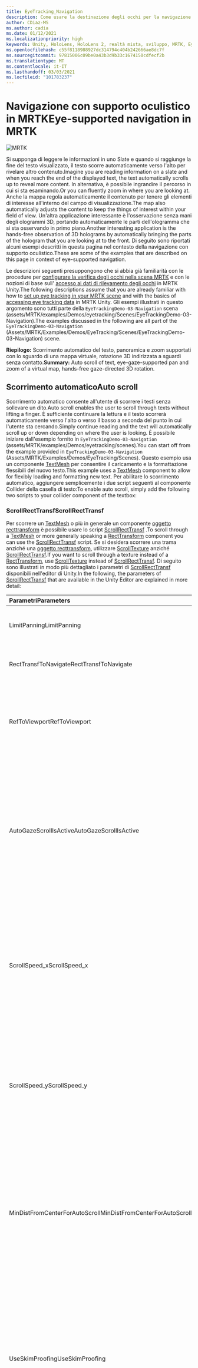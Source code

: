 ```yaml
---
title: EyeTracking_Navigation
description: Come usare la destinazione degli occhi per la navigazione in MRTK
author: CDiaz-MS
ms.author: cadia
ms.date: 01/12/2021
ms.localizationpriority: high
keywords: Unity, HoloLens, HoloLens 2, realtà mista, sviluppo, MRTK, EyeTracking,
ms.openlocfilehash: c55f8118988927dc314794c404b242666ae8dc7f
ms.sourcegitcommit: 97815006c09be0a43b3d9b33c1674150cdfecf2b
ms.translationtype: MT
ms.contentlocale: it-IT
ms.lasthandoff: 03/03/2021
ms.locfileid: "101783237"
---
```

# <a name="eye-supported-navigation-in-mrtk"></a><span data-ttu-id="f4ea3-104">Navigazione con supporto oculistico in MRTK</span><span class="sxs-lookup"><span data-stu-id="f4ea3-104">Eye-supported navigation in MRTK</span></span>

![MRTK](../images/eye-tracking/mrtk_et_navigation.png)

<span data-ttu-id="f4ea3-106">Si supponga di leggere le informazioni in uno Slate e quando si raggiunge la fine del testo visualizzato, il testo scorre automaticamente verso l'alto per rivelare altro contenuto.</span><span class="sxs-lookup"><span data-stu-id="f4ea3-106">Imagine you are reading information on a slate and when you reach the end of the displayed text, the text automatically scrolls up to reveal more content.</span></span> <span data-ttu-id="f4ea3-107">In alternativa, è possibile ingrandire il percorso in cui si sta esaminando.</span><span class="sxs-lookup"><span data-stu-id="f4ea3-107">Or you can fluently zoom in where you are looking at.</span></span> <span data-ttu-id="f4ea3-108">Anche la mappa regola automaticamente il contenuto per tenere gli elementi di interesse all'interno del campo di visualizzazione.</span><span class="sxs-lookup"><span data-stu-id="f4ea3-108">The map also automatically adjusts the content to keep the things of interest within your field of view.</span></span> <span data-ttu-id="f4ea3-109">Un'altra applicazione interessante è l'osservazione senza mani degli ologrammi 3D, portando automaticamente le parti dell'ologramma che si sta osservando in primo piano.</span><span class="sxs-lookup"><span data-stu-id="f4ea3-109">Another interesting application is the hands-free observation of 3D holograms by automatically bringing the parts of the hologram that you are looking at to the front.</span></span> <span data-ttu-id="f4ea3-110">Di seguito sono riportati alcuni esempi descritti in questa pagina nel contesto della navigazione con supporto oculistico.</span><span class="sxs-lookup"><span data-stu-id="f4ea3-110">These are some of the examples that are described on this page in context of eye-supported navigation.</span></span>

<span data-ttu-id="f4ea3-111">Le descrizioni seguenti presuppongono che si abbia già familiarità con le procedure per [configurare la verifica degli occhi nella scena MRTK](EyeTracking_BasicSetup.md) e con le nozioni di base sull' [accesso ai dati di rilevamento degli occhi](EyeTracking_TargetSelection.md) in MRTK Unity.</span><span class="sxs-lookup"><span data-stu-id="f4ea3-111">The following descriptions assume that you are already familiar with how to [set up eye tracking in your MRTK scene](EyeTracking_BasicSetup.md) and with the basics of [accessing eye tracking data](EyeTracking_TargetSelection.md) in MRTK Unity.</span></span>
<span data-ttu-id="f4ea3-112">Gli esempi illustrati in questo argomento sono tutti parte della `EyeTrackingDemo-03-Navigation` scena (assets/MRTK/examples/Demos/eyetracking/Scenes/EyeTrackingDemo-03-Navigation).</span><span class="sxs-lookup"><span data-stu-id="f4ea3-112">The examples discussed in the following are all part of the `EyeTrackingDemo-03-Navigation` (Assets/MRTK/Examples/Demos/EyeTracking/Scenes/EyeTrackingDemo-03-Navigation) scene.</span></span>

<span data-ttu-id="f4ea3-113">**Riepilogo:** Scorrimento automatico del testo, panoramica e zoom supportati con lo sguardo di una mappa virtuale, rotazione 3D indirizzata a sguardi senza contatto.</span><span class="sxs-lookup"><span data-stu-id="f4ea3-113">**Summary:** Auto scroll of text, eye-gaze-supported pan and zoom of a virtual map, hands-free gaze-directed 3D rotation.</span></span>

## <a name="auto-scroll"></a><span data-ttu-id="f4ea3-114">Scorrimento automatico</span><span class="sxs-lookup"><span data-stu-id="f4ea3-114">Auto scroll</span></span>

<span data-ttu-id="f4ea3-115">Scorrimento automatico consente all'utente di scorrere i testi senza sollevare un dito.</span><span class="sxs-lookup"><span data-stu-id="f4ea3-115">Auto scroll enables the user to scroll through texts without lifting a finger.</span></span>
<span data-ttu-id="f4ea3-116">È sufficiente continuare la lettura e il testo scorrerà automaticamente verso l'alto o verso il basso a seconda del punto in cui l'utente sta cercando.</span><span class="sxs-lookup"><span data-stu-id="f4ea3-116">Simply continue reading and the text will automatically scroll up or down depending on where the user is looking.</span></span>
<span data-ttu-id="f4ea3-117">È possibile iniziare dall'esempio fornito in `EyeTrackingDemo-03-Navigation` (assets/MRTK/examples/Demos/eyetracking/scenes).</span><span class="sxs-lookup"><span data-stu-id="f4ea3-117">You can start off from the example provided in `EyeTrackingDemo-03-Navigation` (Assets/MRTK/Examples/Demos/EyeTracking/Scenes).</span></span>
<span data-ttu-id="f4ea3-118">Questo esempio usa un componente [TextMesh](https://docs.unity3d.com/ScriptReference/TextMesh.html) per consentire il caricamento e la formattazione flessibili del nuovo testo.</span><span class="sxs-lookup"><span data-stu-id="f4ea3-118">This example uses a [TextMesh](https://docs.unity3d.com/ScriptReference/TextMesh.html) component to allow for flexibly loading and formatting new text.</span></span>
<span data-ttu-id="f4ea3-119">Per abilitare lo scorrimento automatico, aggiungere semplicemente i due script seguenti al componente Collider della casella di testo:</span><span class="sxs-lookup"><span data-stu-id="f4ea3-119">To enable auto scroll, simply add the following two scripts to your collider component of the textbox:</span></span>

### <a name="scrollrecttransf"></a><span data-ttu-id="f4ea3-120">ScrollRectTransf</span><span class="sxs-lookup"><span data-stu-id="f4ea3-120">ScrollRectTransf</span></span>

<span data-ttu-id="f4ea3-121">Per scorrere un [TextMesh](https://docs.unity3d.com/ScriptReference/TextMesh.html) o più in generale un componente [oggetto recttransform](https://docs.unity3d.com/ScriptReference/RectTransform.html) è possibile usare lo script [ScrollRectTransf](xref:Microsoft.MixedReality.Toolkit.Examples.Demos.EyeTracking.ScrollRectTransf) .</span><span class="sxs-lookup"><span data-stu-id="f4ea3-121">To scroll through a [TextMesh](https://docs.unity3d.com/ScriptReference/TextMesh.html) or more generally speaking a [RectTransform](https://docs.unity3d.com/ScriptReference/RectTransform.html) component you can use the [ScrollRectTransf](xref:Microsoft.MixedReality.Toolkit.Examples.Demos.EyeTracking.ScrollRectTransf) script.</span></span>
<span data-ttu-id="f4ea3-122">Se si desidera scorrere una trama anziché una [oggetto recttransform](https://docs.unity3d.com/ScriptReference/RectTransform.html), utilizzare [ScrollTexture](xref:Microsoft.MixedReality.Toolkit.Examples.Demos.EyeTracking.ScrollTexture) anziché [ScrollRectTransf](xref:Microsoft.MixedReality.Toolkit.Examples.Demos.EyeTracking.ScrollRectTransf).</span><span class="sxs-lookup"><span data-stu-id="f4ea3-122">If you want to scroll through a texture instead of a [RectTransform](https://docs.unity3d.com/ScriptReference/RectTransform.html), use [ScrollTexture](xref:Microsoft.MixedReality.Toolkit.Examples.Demos.EyeTracking.ScrollTexture) instead of [ScrollRectTransf](xref:Microsoft.MixedReality.Toolkit.Examples.Demos.EyeTracking.ScrollRectTransf).</span></span>
<span data-ttu-id="f4ea3-123">Di seguito sono illustrati in modo più dettagliato i parametri di [ScrollRectTransf](xref:Microsoft.MixedReality.Toolkit.Examples.Demos.EyeTracking.ScrollRectTransf) disponibili nell'editor di Unity.</span><span class="sxs-lookup"><span data-stu-id="f4ea3-123">In the following, the parameters of [ScrollRectTransf](xref:Microsoft.MixedReality.Toolkit.Examples.Demos.EyeTracking.ScrollRectTransf) that are available in the Unity Editor are explained in more detail:</span></span>

<span data-ttu-id="f4ea3-124">Parametri</span><span class="sxs-lookup"><span data-stu-id="f4ea3-124">Parameters</span></span> | <span data-ttu-id="f4ea3-125">Descrizione</span><span class="sxs-lookup"><span data-stu-id="f4ea3-125">Description</span></span>
:---- | :----
<span data-ttu-id="f4ea3-126">LimitPanning</span><span class="sxs-lookup"><span data-stu-id="f4ea3-126">LimitPanning</span></span> | <span data-ttu-id="f4ea3-127">Se abilitata, arresterà il contenuto scorrevole al limite.</span><span class="sxs-lookup"><span data-stu-id="f4ea3-127">If enabled, will stop the scrollable content at its boundary.</span></span>
<span data-ttu-id="f4ea3-128">RectTransfToNavigate</span><span class="sxs-lookup"><span data-stu-id="f4ea3-128">RectTransfToNavigate</span></span> | <span data-ttu-id="f4ea3-129">Riferimento al [oggetto recttransform](https://docs.unity3d.com/ScriptReference/RectTransform.html) di scorrimento.</span><span class="sxs-lookup"><span data-stu-id="f4ea3-129">Reference to the [RectTransform](https://docs.unity3d.com/ScriptReference/RectTransform.html) to scroll in.</span></span>
<span data-ttu-id="f4ea3-130">RefToViewport</span><span class="sxs-lookup"><span data-stu-id="f4ea3-130">RefToViewport</span></span> | <span data-ttu-id="f4ea3-131">Riferimento al [oggetto recttransform](https://docs.unity3d.com/ScriptReference/RectTransform.html) padre del contenuto scorrevole per determinare l'offset e il limite corretti.</span><span class="sxs-lookup"><span data-stu-id="f4ea3-131">Reference to the parent [RectTransform](https://docs.unity3d.com/ScriptReference/RectTransform.html) of the scrollable content to determine the correct offset and boundary.</span></span>
<span data-ttu-id="f4ea3-132">AutoGazeScrollIsActive</span><span class="sxs-lookup"><span data-stu-id="f4ea3-132">AutoGazeScrollIsActive</span></span> | <span data-ttu-id="f4ea3-133">Se abilitata, il testo scorrerà automaticamente se l'utente esamina un' *area attiva* (ad esempio, la parte superiore e inferiore del pannello di scorrimento se la velocità di scorrimento verticale non è zero).</span><span class="sxs-lookup"><span data-stu-id="f4ea3-133">If enabled, the text will automatically scroll if the user looks at an *active region* (e.g., the top and bottom part of your scroll panel if the vertical scroll speed is not zero).</span></span>
<span data-ttu-id="f4ea3-134">ScrollSpeed_x</span><span class="sxs-lookup"><span data-stu-id="f4ea3-134">ScrollSpeed_x</span></span> | <span data-ttu-id="f4ea3-135">Se il valore è impostato su un valore diverso da zero, verrà abilitato lo scorrimento orizzontale.</span><span class="sxs-lookup"><span data-stu-id="f4ea3-135">If set to a value unequal to zero, horizontal scroll will be enabled.</span></span> <span data-ttu-id="f4ea3-136">I valori negativi indicano una modifica nella direzione di scorrimento, da sinistra a destra rispetto a destra a sinistra.</span><span class="sxs-lookup"><span data-stu-id="f4ea3-136">Negative values mean a change in scroll direction: Left to right vs. right to left.</span></span>
<span data-ttu-id="f4ea3-137">ScrollSpeed_y</span><span class="sxs-lookup"><span data-stu-id="f4ea3-137">ScrollSpeed_y</span></span> | <span data-ttu-id="f4ea3-138">Se il valore è impostato su un valore diverso da zero, verrà abilitato lo scorrimento verticale.</span><span class="sxs-lookup"><span data-stu-id="f4ea3-138">If set to a value unequal to zero, vertical scroll will be enabled.</span></span> <span data-ttu-id="f4ea3-139">I valori negativi indicano una modifica nella direzione di scorrimento: fino a verso il basso e verso l'alto.</span><span class="sxs-lookup"><span data-stu-id="f4ea3-139">Negative values mean a change in scroll direction:  Up to down vs. down to up.</span></span>
<span data-ttu-id="f4ea3-140">MinDistFromCenterForAutoScroll</span><span class="sxs-lookup"><span data-stu-id="f4ea3-140">MinDistFromCenterForAutoScroll</span></span> | <span data-ttu-id="f4ea3-141">Distanza minima normalizzata in x e y dal centro della casella di hit della destinazione (0,0) per scorrere.</span><span class="sxs-lookup"><span data-stu-id="f4ea3-141">Normalized minimal distance in x and y from center of the target's hit box (0, 0) to scroll.</span></span> <span data-ttu-id="f4ea3-142">Pertanto, i valori devono essere compresi tra 0 (scorrimento sempre) e 0,5 (nessun scorrimento).</span><span class="sxs-lookup"><span data-stu-id="f4ea3-142">Thus, values must range between 0 (always scroll) and 0.5 (no scroll).</span></span>
<span data-ttu-id="f4ea3-143">UseSkimProofing</span><span class="sxs-lookup"><span data-stu-id="f4ea3-143">UseSkimProofing</span></span> | <span data-ttu-id="f4ea3-144">Se abilitata, impedisce spostamenti improvvisi di scorrimento quando si esamina rapidamente.</span><span class="sxs-lookup"><span data-stu-id="f4ea3-144">If enabled, it prevents sudden scroll movements when quickly looking around.</span></span> <span data-ttu-id="f4ea3-145">In questo modo lo scorrimento potrebbe essere meno sensibile.</span><span class="sxs-lookup"><span data-stu-id="f4ea3-145">This may make scrolling feel less responsive though.</span></span> <span data-ttu-id="f4ea3-146">Può essere ottimizzato con il valore *SkimProofUpdateSpeed* .</span><span class="sxs-lookup"><span data-stu-id="f4ea3-146">It can be tuned with the *SkimProofUpdateSpeed* value.</span></span>
<span data-ttu-id="f4ea3-147">SkimProofUpdateSpeed</span><span class="sxs-lookup"><span data-stu-id="f4ea3-147">SkimProofUpdateSpeed</span></span> | <span data-ttu-id="f4ea3-148">Più basso è il valore, più lento sarà la velocità di scorrimento dopo lo skimming.</span><span class="sxs-lookup"><span data-stu-id="f4ea3-148">The lower the value, the slower the scrolling will speed up after skimming.</span></span> <span data-ttu-id="f4ea3-149">Valore consigliato: 5.</span><span class="sxs-lookup"><span data-stu-id="f4ea3-149">Recommended value: 5.</span></span>

![Configurazione di scorrimento con supporto oculistico in Unity](../images/eye-tracking/mrtk_et_nav_scroll.jpg)

### <a name="eyetrackingtarget"></a><span data-ttu-id="f4ea3-151">EyeTrackingTarget</span><span class="sxs-lookup"><span data-stu-id="f4ea3-151">EyeTrackingTarget</span></span>

<span data-ttu-id="f4ea3-152">Il fissaggio del componente _EyeTrackingTarget_ consente di gestire in modo flessibile gli eventi correlati agli sguardi.</span><span class="sxs-lookup"><span data-stu-id="f4ea3-152">Attaching the _EyeTrackingTarget_ component allows for flexibly handle eye-gaze-related events.</span></span>
<span data-ttu-id="f4ea3-153">Nell'esempio Scroll viene illustrato lo scorrimento del testo che inizia quando l'utente *osserva* il pannello e si interrompe quando l'utente sta *cercando* .</span><span class="sxs-lookup"><span data-stu-id="f4ea3-153">The scroll sample demonstrates scrolling text that starts when the user *looks* at the panel and stops when the user is *looking away* from it.</span></span>
<span data-ttu-id="f4ea3-154">![Configurazione di scorrimento con supporto oculistico in Unity: EyeTrackingTarget](../images/eye-tracking/mrtk_et_nav_scroll_ettarget.jpg)</span><span class="sxs-lookup"><span data-stu-id="f4ea3-154">![Eye-supported scroll setup in Unity: EyeTrackingTarget](../images/eye-tracking/mrtk_et_nav_scroll_ettarget.jpg)</span></span>

## <a name="gaze-supported-pan-and-zoom"></a><span data-ttu-id="f4ea3-155">Panoramica e zoom supportati</span><span class="sxs-lookup"><span data-stu-id="f4ea3-155">Gaze-supported pan and zoom</span></span>

<span data-ttu-id="f4ea3-156">Chi non ha usato una mappa virtuale prima di cercare la propria abitazione o esplorare i posti completamente nuovi?</span><span class="sxs-lookup"><span data-stu-id="f4ea3-156">Who hasn't used a virtual map before to search for their home or to explore entirely new places?</span></span> <span data-ttu-id="f4ea3-157">Il rilevamento degli occhi consente di esaminare direttamente le parti a cui si è interessati e, una volta ingrandita, è possibile seguire in modo semplice il corso di una strada per esplorare il quartiere.</span><span class="sxs-lookup"><span data-stu-id="f4ea3-157">Eye tracking allows you to directly dive into exactly the parts that you're interested in and once zoomed in, you can smoothly follow the course of a street to explore your neighborhood!</span></span>
<span data-ttu-id="f4ea3-158">Questa operazione non è utile solo per l'esplorazione delle mappe geografiche, ma anche per l'estrazione di dettagli in fotografie, visualizzazioni dei dati o persino immagini mediche con flusso live.</span><span class="sxs-lookup"><span data-stu-id="f4ea3-158">This is not only useful for exploring geographical maps, but also to checking out details in photographs, data visualizations or even live-streamed medical imagery.</span></span> <span data-ttu-id="f4ea3-159">Per usare questa funzionalità nell'app è facile.</span><span class="sxs-lookup"><span data-stu-id="f4ea3-159">To use this capability in your app is easy!</span></span> <span data-ttu-id="f4ea3-160">Per il rendering del contenuto in una [trama]( https://docs.unity3d.com/ScriptReference/Texture.html) (ad esempio, una foto e i dati trasmessi), è sufficiente aggiungere lo script [PanZoomTexture](xref:Microsoft.MixedReality.Toolkit.Examples.Demos.EyeTracking.PanZoomTexture) .</span><span class="sxs-lookup"><span data-stu-id="f4ea3-160">For content rendered to a [Texture]( https://docs.unity3d.com/ScriptReference/Texture.html) (e.g., a photo, streamed data), simply add the [PanZoomTexture](xref:Microsoft.MixedReality.Toolkit.Examples.Demos.EyeTracking.PanZoomTexture) script.</span></span>
<span data-ttu-id="f4ea3-161">Per un [oggetto recttransform](https://docs.unity3d.com/ScriptReference/RectTransform.html) usare [PanZoomRectTransf](xref:Microsoft.MixedReality.Toolkit.Examples.Demos.EyeTracking.PanZoomRectTransf).</span><span class="sxs-lookup"><span data-stu-id="f4ea3-161">For a [RectTransform](https://docs.unity3d.com/ScriptReference/RectTransform.html) use [PanZoomRectTransf](xref:Microsoft.MixedReality.Toolkit.Examples.Demos.EyeTracking.PanZoomRectTransf).</span></span> <span data-ttu-id="f4ea3-162">Estendendo la funzionalità di [scorrimento automatico](#auto-scroll) , abbiamo essenzialmente lo scorrimento verticale e orizzontale allo stesso tempo per ingrandire il contenuto intorno al punto di messa a fuoco corrente dell'utente.</span><span class="sxs-lookup"><span data-stu-id="f4ea3-162">Extending the [Auto Scroll](#auto-scroll) capability, we essentially enable to scroll both vertically and horizontally at the same time and magnify content right around the user's current focus point.</span></span>

<span data-ttu-id="f4ea3-163">Parametri</span><span class="sxs-lookup"><span data-stu-id="f4ea3-163">Parameters</span></span> | <span data-ttu-id="f4ea3-164">Descrizione</span><span class="sxs-lookup"><span data-stu-id="f4ea3-164">Description</span></span>
:---- | :----
<span data-ttu-id="f4ea3-165">LimitPanning</span><span class="sxs-lookup"><span data-stu-id="f4ea3-165">LimitPanning</span></span> | <span data-ttu-id="f4ea3-166">Se abilitata, arresterà il contenuto scorrevole al limite.</span><span class="sxs-lookup"><span data-stu-id="f4ea3-166">If enabled, will stop the scrollable content at its boundary.</span></span>
<span data-ttu-id="f4ea3-167">HandZoomEnabledOnStartup</span><span class="sxs-lookup"><span data-stu-id="f4ea3-167">HandZoomEnabledOnStartup</span></span> | <span data-ttu-id="f4ea3-168">Indica se i movimenti della mano vengono abilitati automaticamente per eseguire un movimento di zoom.</span><span class="sxs-lookup"><span data-stu-id="f4ea3-168">Indicates whether hand gestures are automatically enabled to perform a zoom gesture.</span></span> <span data-ttu-id="f4ea3-169">Potrebbe essere necessario disabilitarlo inizialmente per evitare l'attivazione accidentale di azioni di zoom.</span><span class="sxs-lookup"><span data-stu-id="f4ea3-169">You may want to disable it at first to avoid accidentally triggering zoom actions.</span></span>
<span data-ttu-id="f4ea3-170">RendererOfTextureToBeNavigated</span><span class="sxs-lookup"><span data-stu-id="f4ea3-170">RendererOfTextureToBeNavigated</span></span> | <span data-ttu-id="f4ea3-171">Renderer di riferimento della trama da esplorare.</span><span class="sxs-lookup"><span data-stu-id="f4ea3-171">Referenced renderer of the texture to be navigated.</span></span>
<span data-ttu-id="f4ea3-172">Zoom_Acceleration</span><span class="sxs-lookup"><span data-stu-id="f4ea3-172">Zoom_Acceleration</span></span> | <span data-ttu-id="f4ea3-173">Accelerazione zoom che definisce la ripidezza del mapping della funzione di velocità logistica.</span><span class="sxs-lookup"><span data-stu-id="f4ea3-173">Zoom acceleration defining the steepness of logistic speed function mapping.</span></span>
<span data-ttu-id="f4ea3-174">Zoom_SpeedMax</span><span class="sxs-lookup"><span data-stu-id="f4ea3-174">Zoom_SpeedMax</span></span> | <span data-ttu-id="f4ea3-175">Velocità massima dello zoom.</span><span class="sxs-lookup"><span data-stu-id="f4ea3-175">Maximum zoom speed.</span></span>
<span data-ttu-id="f4ea3-176">Zoom_MinScale</span><span class="sxs-lookup"><span data-stu-id="f4ea3-176">Zoom_MinScale</span></span> | <span data-ttu-id="f4ea3-177">Scala minima della trama per lo zoom avanti, ad esempio 0,5 f (metà delle dimensioni originali).</span><span class="sxs-lookup"><span data-stu-id="f4ea3-177">Minimum scale of the texture for zoom in - e.g., 0.5f (half the original size).</span></span>
<span data-ttu-id="f4ea3-178">Zoom_MaxScale</span><span class="sxs-lookup"><span data-stu-id="f4ea3-178">Zoom_MaxScale</span></span> | <span data-ttu-id="f4ea3-179">Scala massima della trama per lo zoom indietro, ad esempio 1F (dimensioni originali) o 2.0 f (doppia le dimensioni originali).</span><span class="sxs-lookup"><span data-stu-id="f4ea3-179">Maximum scale of the texture for zoom out - e.g., 1f (the original size) or 2.0f (double the original size).</span></span>
<span data-ttu-id="f4ea3-180">Zoom_TimeInSecToZoom</span><span class="sxs-lookup"><span data-stu-id="f4ea3-180">Zoom_TimeInSecToZoom</span></span> | <span data-ttu-id="f4ea3-181">Zoom temporizzato: una volta attivato, viene eseguito uno zoom avanti/indietro per il periodo di tempo specificato in secondi.</span><span class="sxs-lookup"><span data-stu-id="f4ea3-181">Timed zoom: Once triggered, a zoom in/out will be performed for the given amount of time in seconds.</span></span>
<span data-ttu-id="f4ea3-182">Zoom_Gesture</span><span class="sxs-lookup"><span data-stu-id="f4ea3-182">Zoom_Gesture</span></span> | <span data-ttu-id="f4ea3-183">Tipo di movimento della mano da usare per eseguire lo zoom avanti o indietro.</span><span class="sxs-lookup"><span data-stu-id="f4ea3-183">Type of hand gesture to use to zoom in/out.</span></span>
--- | ---
<span data-ttu-id="f4ea3-184">Pan_AutoScrollIsActive</span><span class="sxs-lookup"><span data-stu-id="f4ea3-184">Pan_AutoScrollIsActive</span></span> | <span data-ttu-id="f4ea3-185">Se abilitata, il testo scorrerà automaticamente se l'utente esamina un' *area attiva* (ad esempio, la parte superiore e inferiore del pannello di scorrimento se la velocità di scorrimento verticale non è zero).</span><span class="sxs-lookup"><span data-stu-id="f4ea3-185">If enabled, the text will automatically scroll if the user looks at an *active region* (e.g., the top and bottom part of your scroll panel if the vertical scroll speed is not zero).</span></span>
<span data-ttu-id="f4ea3-186">Pan_Speed_x</span><span class="sxs-lookup"><span data-stu-id="f4ea3-186">Pan_Speed_x</span></span> | <span data-ttu-id="f4ea3-187">Se il valore è impostato su un valore diverso da zero, verrà abilitato lo scorrimento orizzontale.</span><span class="sxs-lookup"><span data-stu-id="f4ea3-187">If set to a value unequal to zero, horizontal scroll will be enabled.</span></span> <span data-ttu-id="f4ea3-188">I valori negativi indicano una modifica nella direzione di scorrimento, da sinistra a destra rispetto a destra a sinistra.</span><span class="sxs-lookup"><span data-stu-id="f4ea3-188">Negative values mean a change in scroll direction: Left to right vs. right to left.</span></span>
<span data-ttu-id="f4ea3-189">Pan_Speed_y</span><span class="sxs-lookup"><span data-stu-id="f4ea3-189">Pan_Speed_y</span></span> | <span data-ttu-id="f4ea3-190">Se il valore è impostato su un valore diverso da zero, verrà abilitato lo scorrimento verticale.</span><span class="sxs-lookup"><span data-stu-id="f4ea3-190">If set to a value unequal to zero, vertical scroll will be enabled.</span></span> <span data-ttu-id="f4ea3-191">I valori negativi indicano una modifica nella direzione di scorrimento: fino a verso il basso e verso l'alto.</span><span class="sxs-lookup"><span data-stu-id="f4ea3-191">Negative values mean a change in scroll direction:  Up to down vs. down to up.</span></span>
<span data-ttu-id="f4ea3-192">Pan_MinDistFromCenter</span><span class="sxs-lookup"><span data-stu-id="f4ea3-192">Pan_MinDistFromCenter</span></span> | <span data-ttu-id="f4ea3-193">Distanza minima normalizzata in x e y dal centro della casella di hit della destinazione (0,0) per scorrere.</span><span class="sxs-lookup"><span data-stu-id="f4ea3-193">Normalized minimal distance in x and y from center of the target's hit box (0, 0) to scroll.</span></span> <span data-ttu-id="f4ea3-194">Pertanto, i valori devono essere compresi tra 0 (scorrimento sempre) e 0,5 (nessun scorrimento).</span><span class="sxs-lookup"><span data-stu-id="f4ea3-194">Thus, values must range between 0 (always scroll) and 0.5 (no scroll).</span></span>
<span data-ttu-id="f4ea3-195">UseSkimProofing</span><span class="sxs-lookup"><span data-stu-id="f4ea3-195">UseSkimProofing</span></span> | <span data-ttu-id="f4ea3-196">Se abilitata, impedisce spostamenti improvvisi di scorrimento quando si esamina rapidamente.</span><span class="sxs-lookup"><span data-stu-id="f4ea3-196">If enabled, it prevents sudden scroll movements when quickly looking around.</span></span> <span data-ttu-id="f4ea3-197">In questo modo lo scorrimento potrebbe essere meno sensibile.</span><span class="sxs-lookup"><span data-stu-id="f4ea3-197">This may make scrolling feel less responsive though.</span></span> <span data-ttu-id="f4ea3-198">Può essere ottimizzato con il valore *SkimProofUpdateSpeed* .</span><span class="sxs-lookup"><span data-stu-id="f4ea3-198">It can be tuned with the *SkimProofUpdateSpeed* value.</span></span>
<span data-ttu-id="f4ea3-199">SkimProofUpdateSpeed</span><span class="sxs-lookup"><span data-stu-id="f4ea3-199">SkimProofUpdateSpeed</span></span> | <span data-ttu-id="f4ea3-200">Più basso è il valore, più lento sarà la velocità di scorrimento dopo lo skimming.</span><span class="sxs-lookup"><span data-stu-id="f4ea3-200">The lower the value, the slower the scrolling will speed up after skimming.</span></span> <span data-ttu-id="f4ea3-201">Valore consigliato: 5.</span><span class="sxs-lookup"><span data-stu-id="f4ea3-201">Recommended value: 5.</span></span>

![Panoramica e configurazione di zoom supportati da Eye in Unity](../images/eye-tracking/mrtk_et_nav_panzoom.jpg)

## <a name="attention-based-3d-rotation"></a><span data-ttu-id="f4ea3-203">Rotazione 3D basata sull'attenzione</span><span class="sxs-lookup"><span data-stu-id="f4ea3-203">Attention-based 3D rotation</span></span>

<span data-ttu-id="f4ea3-204">Si supponga di esaminare un oggetto 3D e le parti che si desidera visualizzare in modo più accurato si rivolgono a te, come se il sistema fosse in grado di leggere e sapere di trasformare l'elemento verso l'utente.</span><span class="sxs-lookup"><span data-stu-id="f4ea3-204">Imagine looking at a 3D object and the parts you want to see more closely magically turn toward you - as if the system would read your mind and know to turn the item toward you!</span></span>
<span data-ttu-id="f4ea3-205">Si tratta dell'idea per le rotazioni 3D basate sull'attenzione che consentono di esaminare tutti i lati di un ologramma senza sollevare un dito.</span><span class="sxs-lookup"><span data-stu-id="f4ea3-205">That is the idea for attention-based 3D rotations which enable you to investigate all side of a hologram without lifting a finger.</span></span>
<span data-ttu-id="f4ea3-206">Per abilitare questo comportamento, è sufficiente aggiungere lo script [OnLookAtRotateByEyeGaze](xref:Microsoft.MixedReality.Toolkit.Examples.Demos.EyeTracking.OnLookAtRotateByEyeGaze) alla parte di GameObject con un componente [Collider](https://docs.unity3d.com/ScriptReference/Collider.html) .</span><span class="sxs-lookup"><span data-stu-id="f4ea3-206">To enable this behavior, simply add the [OnLookAtRotateByEyeGaze](xref:Microsoft.MixedReality.Toolkit.Examples.Demos.EyeTracking.OnLookAtRotateByEyeGaze) script to the part of your GameObject with a [Collider](https://docs.unity3d.com/ScriptReference/Collider.html) component.</span></span>
<span data-ttu-id="f4ea3-207">È possibile modificare diversi parametri elencati di seguito per limitare la velocità e le direzioni in cui l'ologramma girerà.</span><span class="sxs-lookup"><span data-stu-id="f4ea3-207">You can tweak several parameters that are listed below to limit how fast and in which directions the hologram will turn.</span></span>

<span data-ttu-id="f4ea3-208">Come si può immaginare, l'attivazione di questo comportamento in qualsiasi momento potrebbe diventare rapidamente molto dispersiva in una scena affollata.</span><span class="sxs-lookup"><span data-stu-id="f4ea3-208">As you can imagine, having this behavior active at all times may quickly become pretty distracting in a crowded scene.</span></span>
<span data-ttu-id="f4ea3-209">Questo è il motivo per cui è consigliabile iniziare con questo comportamento disabilitato e quindi abilitarlo rapidamente usando i comandi vocali.</span><span class="sxs-lookup"><span data-stu-id="f4ea3-209">This is why you may want to start out with this behavior disabled and then enable it quickly using voice commands.</span></span>
<span data-ttu-id="f4ea3-210">In alternativa, è stato aggiunto un esempio in `EyeTrackingDemo-03-Navigation` (assets/MRTK/examples/Demos/eyetracking/scenes) per usare [TargetMoveToCamera](xref:Microsoft.MixedReality.Toolkit.Examples.Demos.EyeTracking.TargetMoveToCamera) per il quale è possibile selezionare una destinazione con lo stato attivo e il suo volo è davanti all'utente .</span><span class="sxs-lookup"><span data-stu-id="f4ea3-210">Alternatively, we added an example in `EyeTrackingDemo-03-Navigation` (Assets/MRTK/Examples/Demos/EyeTracking/Scenes) to use [TargetMoveToCamera](xref:Microsoft.MixedReality.Toolkit.Examples.Demos.EyeTracking.TargetMoveToCamera) for which you can select a focused target and it flies in front of you - simply say *"Come to me"*.</span></span>

<span data-ttu-id="f4ea3-211">Una volta nella modalità near, la modalità di rotazione automatica viene abilitata automaticamente.</span><span class="sxs-lookup"><span data-stu-id="f4ea3-211">Once in the near mode, the auto rotation mode is automatically enabled.</span></span>
<span data-ttu-id="f4ea3-212">In tale modalità, è possibile osservarla da tutti i lati, semplicemente inclinando il sistema e visualizzandola, cercandola per spostarla e ruotarla con la mano.</span><span class="sxs-lookup"><span data-stu-id="f4ea3-212">In that mode, you can observe it from all sides either simply leaning back and looking at it, walking around it or reaching out to grab and rotate it with your hand.</span></span> <span data-ttu-id="f4ea3-213">Quando si ignora la destinazione (si osservi & pizzicare o *"rinviare"*), viene ripristinata la posizione originale e si smette di reagire all'utente da Afar.</span><span class="sxs-lookup"><span data-stu-id="f4ea3-213">When you dismiss the target (look & pinch or say *"Send back"*), it will return to its original location and will stop reacting to you from afar.</span></span>

<span data-ttu-id="f4ea3-214">Parametri</span><span class="sxs-lookup"><span data-stu-id="f4ea3-214">Parameters</span></span> | <span data-ttu-id="f4ea3-215">Descrizione</span><span class="sxs-lookup"><span data-stu-id="f4ea3-215">Description</span></span>
:---- | :----
<span data-ttu-id="f4ea3-216">SpeedX</span><span class="sxs-lookup"><span data-stu-id="f4ea3-216">SpeedX</span></span> | <span data-ttu-id="f4ea3-217">Velocità di rotazione orizzontale.</span><span class="sxs-lookup"><span data-stu-id="f4ea3-217">Horizontal rotation speed.</span></span>
<span data-ttu-id="f4ea3-218">Veloce</span><span class="sxs-lookup"><span data-stu-id="f4ea3-218">SpeedY</span></span> | <span data-ttu-id="f4ea3-219">Velocità di rotazione verticale.</span><span class="sxs-lookup"><span data-stu-id="f4ea3-219">Vertical rotation speed.</span></span>
<span data-ttu-id="f4ea3-220">InverseX</span><span class="sxs-lookup"><span data-stu-id="f4ea3-220">InverseX</span></span> | <span data-ttu-id="f4ea3-221">Per invertire la direzione di rotazione orizzontale.</span><span class="sxs-lookup"><span data-stu-id="f4ea3-221">To inverse the horizontal rotation direction.</span></span>
<span data-ttu-id="f4ea3-222">Inversa</span><span class="sxs-lookup"><span data-stu-id="f4ea3-222">InverseY</span></span> | <span data-ttu-id="f4ea3-223">Per invertire la direzione di rotazione verticale.</span><span class="sxs-lookup"><span data-stu-id="f4ea3-223">To inverse the vertical rotation direction.</span></span>
<span data-ttu-id="f4ea3-224">RotationThreshInDegrees</span><span class="sxs-lookup"><span data-stu-id="f4ea3-224">RotationThreshInDegrees</span></span> | <span data-ttu-id="f4ea3-225">Se l'angolo tra' sguardo a destinazione ' è fotocamera a destinazione ' è inferiore a questo valore, non eseguire alcuna operazione.</span><span class="sxs-lookup"><span data-stu-id="f4ea3-225">If the angle between 'Gaze to Target' and 'Camera to Target' is less than this value, do nothing.</span></span> <span data-ttu-id="f4ea3-226">Ciò consente di evitare piccole rotazioni nervose.</span><span class="sxs-lookup"><span data-stu-id="f4ea3-226">This is to prevent small jittery rotations..</span></span>
<span data-ttu-id="f4ea3-227">MinRotX</span><span class="sxs-lookup"><span data-stu-id="f4ea3-227">MinRotX</span></span> | <span data-ttu-id="f4ea3-228">Angolo di rotazione orizzontale minimo.</span><span class="sxs-lookup"><span data-stu-id="f4ea3-228">Minimum horizontal rotation angle.</span></span> <span data-ttu-id="f4ea3-229">Questo consente di limitare la rotazione in direzioni diverse.</span><span class="sxs-lookup"><span data-stu-id="f4ea3-229">This is to limit the rotation in different directions.</span></span>
<span data-ttu-id="f4ea3-230">MaxRotX</span><span class="sxs-lookup"><span data-stu-id="f4ea3-230">MaxRotX</span></span> | <span data-ttu-id="f4ea3-231">Angolo di rotazione orizzontale massimo.</span><span class="sxs-lookup"><span data-stu-id="f4ea3-231">Maximum horizontal rotation angle.</span></span> <span data-ttu-id="f4ea3-232">Questo consente di limitare la rotazione in direzioni diverse.</span><span class="sxs-lookup"><span data-stu-id="f4ea3-232">This is to limit the rotation in different directions.</span></span>
<span data-ttu-id="f4ea3-233">MinRotY</span><span class="sxs-lookup"><span data-stu-id="f4ea3-233">MinRotY</span></span> | <span data-ttu-id="f4ea3-234">Angolo di rotazione verticale minimo per limitare la rotazione intorno all'asse x.</span><span class="sxs-lookup"><span data-stu-id="f4ea3-234">Minimal vertical rotation angle to limit the rotation around the x axis.</span></span>
<span data-ttu-id="f4ea3-235">MaxRotY</span><span class="sxs-lookup"><span data-stu-id="f4ea3-235">MaxRotY</span></span> | <span data-ttu-id="f4ea3-236">Angolo di rotazione verticale massimo per limitare la rotazione intorno all'asse y.</span><span class="sxs-lookup"><span data-stu-id="f4ea3-236">Maximum vertical rotation angle to limit the rotation around the y axis.</span></span>

![Configurazione della rotazione 3D con supporto oculare in Unity](../images/eye-tracking/mrtk_et_nav_rotate.jpg)

<span data-ttu-id="f4ea3-238">In sintesi, gli script precedenti dovrebbero consentire di iniziare a usare gli occhi per le varie attività di esplorazione di input, ad esempio lo scorrimento dei testi, lo zoom e la panoramica delle trame, nonché la rotazione dell'analisi degli ologrammi 3D.</span><span class="sxs-lookup"><span data-stu-id="f4ea3-238">In summary, the above scripts should enable you to  get started to use eye gaze for various input navigation tasks such as scrolling texts, zooming and panning textures as well as rotating investigating 3D holograms.</span></span>

### <a name="see-also"></a><span data-ttu-id="f4ea3-239">Vedi anche</span><span class="sxs-lookup"><span data-stu-id="f4ea3-239">See also</span></span>

- [<span data-ttu-id="f4ea3-240">Configurazione di base di MRTK per l'uso di Eye Tracking</span><span class="sxs-lookup"><span data-stu-id="f4ea3-240">Basic MRTK setup to use eye tracking</span></span>](EyeTracking_BasicSetup.md)
- [<span data-ttu-id="f4ea3-241">Selezione della destinazione supportata dagli occhi</span><span class="sxs-lookup"><span data-stu-id="f4ea3-241">Eye-supported target selection</span></span>](EyeTracking_TargetSelection.md)

---
[<span data-ttu-id="f4ea3-242">Torna a "Eye Tracking in the MixedRealityToolkit"</span><span class="sxs-lookup"><span data-stu-id="f4ea3-242">Back to "Eye tracking in the MixedRealityToolkit"</span></span>](EyeTracking_Main.md)

